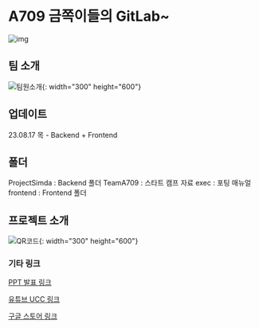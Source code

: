 # A709 금쪽이들의 GitLab~

![img](/uploads/e5f1f09f57dee9581bd3b75f421d6e8b/img.gif)

## 팀 소개
![팀원소개](/uploads/87c2fdc542ae21564be6f6ff657dfc85/팀원소개.jpg){: width="300" height="600"}

## 업데이트
23.08.17 목 - Backend + Frontend

## 폴더
ProjectSimda : Backend 폴더
TeamA709 : 스타트 캠프 자료
exec : 포팅 매뉴얼
frontend : Frontend 폴더

## 프로젝트 소개
![QR코드](/uploads/e9ad3925696d8d81a69e50e56cdd20ef/QR코드.jpg){: width="300" height="600"}

### 기타 링크
[PPT 발표 링크](https://www.canva.com/design/DAFrwICNf5A/kD4WbLgilbaFHOxD8VQ5-g/view?utm_content=DAFrwICNf5A&utm_campaign=designshare&utm_medium=link&utm_source=publishsharelink)

[유튜브 UCC 링크](https://www.youtube.com/watch?v=chIZHW4fDa0&feature=youtu.be)

[구글 스토어 링크](https://play.google.com/store/apps/details?id=com.ssafy.simda.simda)
